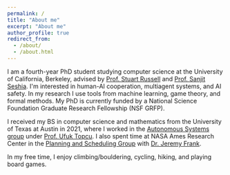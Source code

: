 ```yaml
---
permalink: /
title: "About me"
excerpt: "About me"
author_profile: true
redirect_from: 
  - /about/
  - /about.html
---
```


I am a fourth-year PhD student studying computer science at the University of California, Berkeley, advised by [Prof. Stuart Russell](https://people.eecs.berkeley.edu/~russell/) and [Prof. Sanjit Seshia](https://people.eecs.berkeley.edu/~russell/). I'm interested in human-AI cooperation, multiagent systems, and AI safety. In my research I use tools from machine learning, game theory, and formal methods. My PhD is currently funded by a National Science Foundation Graduate Research Fellowship (NSF GRFP).

I received my BS in computer science and mathematics from the University of Texas at Austin in 2021, where I worked in the [Autonomous Systems group](https://u-t-autonomous.github.io/) under [Prof. Ufuk Topcu](https://www.ae.utexas.edu/people/faculty/faculty-directory/topcu). I also spent time at NASA Ames Research Center in the [Planning and Scheduling Group](https://www.nasa.gov/content/planning-scheduling) with [Dr. Jeremy Frank](https://www.nasa.gov/content/jeremy-frank).

In my free time, I enjoy climbing/bouldering, cycling, hiking, and playing board games.
